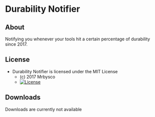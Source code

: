 # Durability Notifier #

## About ##
Notifying you whenever your tools hit a certain percentage of durability since 2017.

## License ##
* Durability Notifier is licensed under the MIT License
  - (c) 2017 Mrbysco
  - [![License](https://img.shields.io/badge/License-MIT-red.svg?style=flat)](http://opensource.org/licenses/MIT)

## Downloads ##
Downloads are currently not available